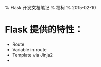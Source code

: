 % Flask 开发文档笔记
% 福柯
% 2015-02-10

Flask 提供的特性：
=================

* Route
* Variable in route
* Template via Jinja2
* 

